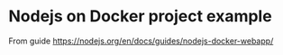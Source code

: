 # Nodejs on Docker project example
From guide https://nodejs.org/en/docs/guides/nodejs-docker-webapp/